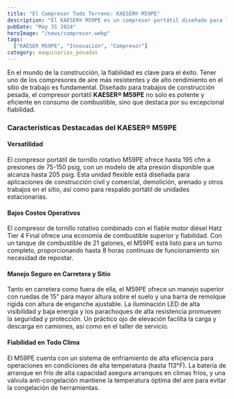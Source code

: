 ```yaml
---
title: "El Compresor Todo Terreno: KAESER® M59PE"
description: "El KAESER® M59PE es un compresor portátil diseñado para la construcción pesada, ofreciendo potencia, eficiencia de combustible y fiabilidad en todas las condiciones climáticas"
pubDate: "May 31 2024"
heroImage: "/news/compresor.webp"
tags:
  ["KAESER M59PE", "Innovación", "Compresor"]
category: maquinarias_pesadas
---
```

En el mundo de la construcción, la fiabilidad es clave para el éxito. Tener uno de los compresores de aire más resistentes y de alto rendimiento en el sitio de trabajo es fundamental. Diseñado para trabajos de construcción pesada, el compresor portátil **KAESER® M59PE** no solo es potente y eficiente en consumo de combustible, sino que destaca por su excepcional fiabilidad.
### Características Destacadas del KAESER® M59PE
#### Versatilidad
El compresor portátil de tornillo rotativo M59PE ofrece hasta 195 cfm a presiones de 75-150 psig, con un modelo de alta presión disponible que alcanza hasta 205 psig. Esta unidad flexible está diseñada para aplicaciones de construcción civil y comercial, demolición, arenado y otros trabajos en el sitio, así como para respaldo portátil de unidades estacionarias.
#### Bajos Costos Operativos
El compresor de tornillo rotativo combinado con el fiable motor diésel Hatz Tier 4 Final ofrece una economía de combustible superior y fiabilidad. Con un tanque de combustible de 21 galones, el M59PE está listo para un turno completo, proporcionando hasta 8 horas continuas de funcionamiento sin necesidad de repostar.
#### Manejo Seguro en Carretera y Sitio
Tanto en carretera como fuera de ella, el M59PE ofrece un manejo superior con ruedas de 15” para mayor altura sobre el suelo y una barra de remolque rígida con altura de enganche ajustable. La iluminación LED de alta visibilidad y baja energía y los parachoques de alta resistencia promueven la seguridad y protección. Un práctico ojo de elevación facilita la carga y descarga en camiones, así como en el taller de servicio.
#### Fiabilidad en Todo Clima
El M59PE cuenta con un sistema de enfriamiento de alta eficiencia para operaciones en condiciones de alta temperatura (hasta 113°F). La batería de arranque en frío de alta capacidad asegura arranques en climas fríos, y una válvula anti-congelación mantiene la temperatura óptima del aire para evitar la congelación de herramientas.
